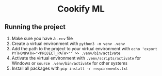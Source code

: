 <h1 align="center">Cookify ML</h1>

<h2>Running the project</h2>

1. Make sure you have a `.env` file
2. Create a virtual environment with `python3 -m venv .venv`
3. Add the path to the project to your virtual environment with `echo 'export PYTHONPATH="<PROJECT_PATH>"' >> .venv/bin/activate`
4. Activate the virtual environment with `.venv/scripts/activate` for Windows or `source .venv/bin/activate` for other systems
5. Install all packages with `pip install -r requirements.txt`
